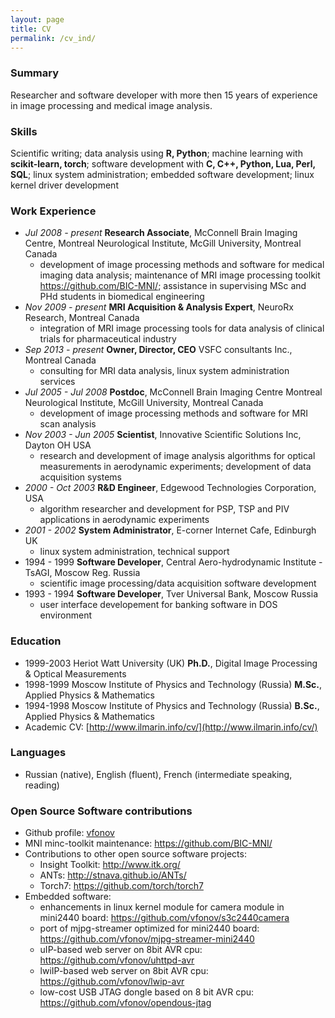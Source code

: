 ```yaml
---
layout: page
title: CV
permalink: /cv_ind/
---
```

### Summary
Researcher and software developer with more then 15 years of experience in image processing and medical image analysis.

### Skills
Scientific writing; data analysis using **R, Python**; machine learning with **scikit-learn, torch**; software development with **C, C++, Python, Lua, Perl, SQL**; linux system administration; embedded software development; linux kernel driver development

### Work Experience
* *Jul 2008 - present* **Research Associate**, McConnell Brain Imaging Centre, Montreal Neurological Institute, McGill University, Montreal Canada
   * development of image processing methods and software for medical imaging data analysis; maintenance of MRI image processing toolkit <https://github.com/BIC-MNI/>; assistance in supervising MSc and PHd students in biomedical engineering
* *Nov 2009 - present* **MRI Acquisition & Analysis Expert**, NeuroRx Research, Montreal Canada
   * integration of MRI image processing tools for data analysis of clinical trials for pharmaceutical industry
* *Sep 2013 - present* **Owner, Director, CEO** VSFC consultants Inc., Montreal Canada
   * consulting for MRI data analysis, linux system administration services
* *Jul 2005 - Jul 2008* **Postdoc**, McConnell Brain Imaging Centre Montreal Neurological Institute, McGill University, Montreal Canada
   * development of image processing methods and software for MRI scan analysis
* *Nov 2003 - Jun 2005* **Scientist**, Innovative Scientific Solutions Inc, Dayton OH USA
   * research and development of image analysis algorithms for optical measurements in aerodynamic experiments; development of data acquisition systems 
* *2000 - Oct 2003* **R&D Engineer**, Edgewood Technologies Corporation, USA
    * algorithm researcher and development for PSP, TSP and PIV applications in aerodynamic experiments
* *2001 - 2002* **System Administrator**, E-corner Internet Cafe, Edinburgh UK 
    * linux system administration, technical support
* 1994 - 1999 **Software Developer**, Central Aero-hydrodynamic Institute - TsAGI, Moscow Reg. Russia 
    * scientific image processing/data acquisition software development
* 1993 - 1994 **Software Developer**, Tver Universal Bank, Moscow Russia 
    * user interface developement for banking software in DOS environment

### Education
* 1999-2003 Heriot Watt University (UK) **Ph.D.**, Digital Image Processing & Optical Measurements
* 1998-1999 Moscow Institute of Physics and Technology (Russia) **M.Sc.**, Applied Physics & Mathematics
* 1994-1998 Moscow Institute of Physics and Technology (Russia) **B.Sc.**, Applied Physics & Mathematics
* Academic CV: [http://www.ilmarin.info/cv/](http://www.ilmarin.info/cv/)

### Languages
* Russian (native), English (fluent), French (intermediate speaking, reading)

### Open Source Software contributions
* Github profile: [vfonov](https://github.com/vfonov/)
* MNI minc-toolkit maintenance: <https://github.com/BIC-MNI/>
* Contributions to other open source software projects:
  * Insight Toolkit: <http://www.itk.org/>
  * ANTs: <http://stnava.github.io/ANTs/>
  * Torch7: <https://github.com/torch/torch7>
* Embedded software:
  * enhancements in linux kernel module for camera module in mini2440 board: <https://github.com/vfonov/s3c2440camera>
  * port of mjpg-streamer optimized for mini2440 board: <https://github.com/vfonov/mjpg-streamer-mini2440>
  * uIP-based web server on 8bit AVR cpu: <https://github.com/vfonov/uhttpd-avr>
  * lwiIP-based web server on 8bit AVR cpu: <https://github.com/vfonov/lwip-avr>
  * low-cost USB JTAG dongle based on 8 bit AVR cpu: <https://github.com/vfonov/opendous-jtag>
